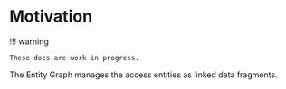 # Motivation

!!! warning

    These docs are work in progress. 

The Entity Graph manages the access entities as linked data fragments.


